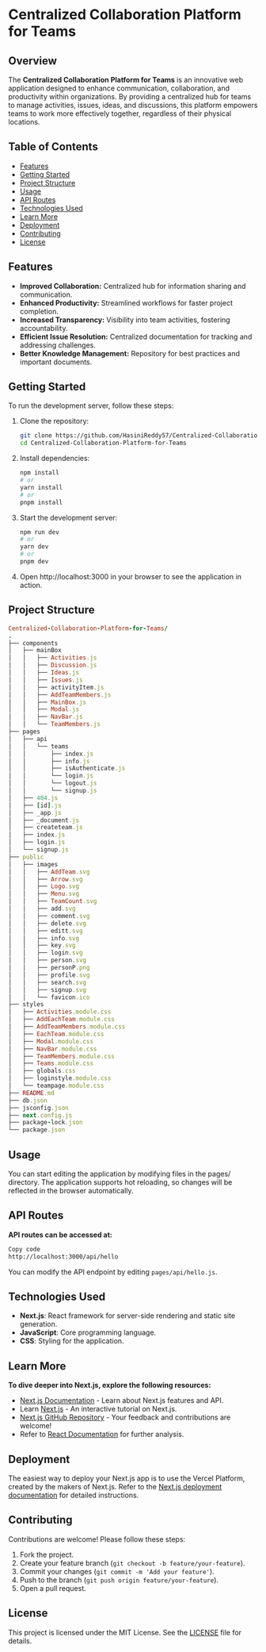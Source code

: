 # Centralized Collaboration Platform for Teams

## Overview
The **Centralized Collaboration Platform for Teams** is an innovative web application designed to enhance communication, collaboration, and productivity within organizations. By providing a centralized hub for teams to manage activities, issues, ideas, and discussions, this platform empowers teams to work more effectively together, regardless of their physical locations.

## Table of Contents
- [Features](#features)
- [Getting Started](#getting-started)
- [Project Structure](#project-structure)
- [Usage](#usage)
- [API Routes](#api-routes)
- [Technologies Used](#technologies-used)
- [Learn More](#learn-more)
- [Deployment](#deployment)
- [Contributing](#contributing)
- [License](#license)

## Features
- **Improved Collaboration:** Centralized hub for information sharing and communication.
- **Enhanced Productivity:** Streamlined workflows for faster project completion.
- **Increased Transparency:** Visibility into team activities, fostering accountability.
- **Efficient Issue Resolution:** Centralized documentation for tracking and addressing challenges.
- **Better Knowledge Management:** Repository for best practices and important documents.

## Getting Started
To run the development server, follow these steps:

1. Clone the repository:
   ```bash
   git clone https://github.com/HasiniReddy57/Centralized-Collaboration-Platform-for-Teams.git
   cd Centralized-Collaboration-Platform-for-Teams
2. Install dependencies:
   ```bash
   npm install
   # or
   yarn install
   # or
   pnpm install
3. Start the development server:
   ```bash
   npm run dev
   # or
   yarn dev
   # or
   pnpm dev
4. Open http://localhost:3000 in your browser to see the application in action.

## Project Structure 
```ruby
Centralized-Collaboration-Platform-for-Teams/
.
├── components
│   ├── mainBox
│   │   ├── Activities.js
│   │   ├── Discussion.js
│   │   ├── Ideas.js
│   │   ├── Issues.js
│   │   ├── activityItem.js
│   │   ├── AddTeamMembers.js
│   │   ├── MainBox.js
│   │   ├── Modal.js
│   │   ├── NavBar.js
│   │   └── TeamMembers.js
├── pages
│   ├── api
│   │   └── teams
│   │       ├── index.js
│   │       ├── info.js
│   │       ├── isAuthenticate.js
│   │       └── login.js
│   │       └── logout.js
│   │       └── signup.js
│   ├── 404.js
│   ├── [id].js
│   ├── _app.js
│   ├── _document.js
│   ├── createteam.js
│   ├── index.js
│   ├── login.js
│   └── signup.js
├── public
│   ├── images
│   │   ├── AddTeam.svg
│   │   ├── Arrow.svg
│   │   ├── Logo.svg
│   │   ├── Menu.svg
│   │   ├── TeamCount.svg
│   │   ├── add.svg
│   │   ├── comment.svg
│   │   ├── delete.svg
│   │   ├── editt.svg
│   │   ├── info.svg
│   │   ├── key.svg
│   │   ├── login.svg
│   │   ├── person.svg
│   │   ├── personP.png
│   │   ├── profile.svg
│   │   ├── search.svg
│   │   ├── signup.svg
│   │   └── favicon.ico
├── styles
│   ├── Activities.module.css
│   ├── AddEachTeam.module.css
│   ├── AddTeamMembers.module.css
│   ├── EachTeam.module.css
│   ├── Modal.module.css
│   ├── NavBar.module.css
│   ├── TeamMembers.module.css
│   ├── Teams.module.css
│   ├── globals.css
│   ├── loginstyle.module.css
│   └── teampage.module.css
├── README.md
├── db.json
├── jsconfig.json
├── next.config.js
├── package-lock.json
└── package.json
```
## Usage
You can start editing the application by modifying files in the pages/ directory. The application supports hot reloading, so changes will be reflected in the browser automatically.

## API Routes
**API routes can be accessed at:**

```bash
Copy code
http://localhost:3000/api/hello
```
You can modify the API endpoint by editing `pages/api/hello.js`.

## Technologies Used
- **Next.js**: React framework for server-side rendering and static site generation.
- **JavaScript**: Core programming language.
- **CSS**: Styling for the application.

## Learn More
**To dive deeper into Next.js, explore the following resources:**

- [Next.js Documentation](https://nextjs.org/docs) - Learn about Next.js features and API.
- Learn [Next.js](https://nextjs.org) - An interactive tutorial on Next.js.
- [Next.js GitHub Repository](https://github.com/vercel/next.js) - Your feedback and contributions are welcome!
- Refer to [React Documentation](https://reactjs.org/docs/getting-started.html) for further analysis.

## Deployment
The easiest way to deploy your Next.js app is to use the Vercel Platform, created by the makers of Next.js. Refer to the [Next.js deployment documentation](https://nextjs.org/docs/pages/building-your-application/deploying) for detailed instructions.

## Contributing
Contributions are welcome! Please follow these steps:

1. Fork the project.
2. Create your feature branch (`git checkout -b feature/your-feature`).
3. Commit your changes (`git commit -m 'Add your feature'`).
4. Push to the branch (`git push origin feature/your-feature`).
5. Open a pull request.


## License
This project is licensed under the MIT License. See the [LICENSE]() file for details.
